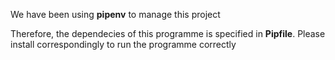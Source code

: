 We have been using **pipenv** to manage this project

Therefore, the dependecies of this programme is specified in **Pipfile**.
Please install correspondingly to run the programme correctly
